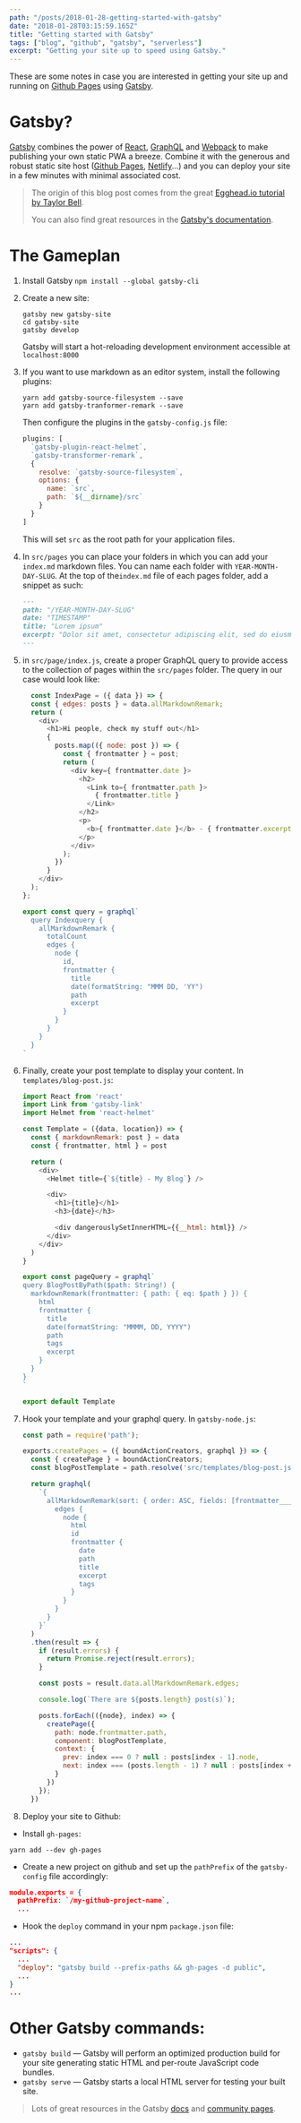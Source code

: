 ```yaml
---
path: "/posts/2018-01-28-getting-started-with-gatsby"
date: "2018-01-28T03:15:59.165Z"
title: "Getting started with Gatsby"
tags: ["blog", "github", "gatsby", "serverless"]
excerpt: "Getting your site up to speed using Gatsby."
---
```


These are some notes in case you are interested in getting your site up and running on [Github Pages](https://pages.github.com/) using [Gatsby](https://www.gatsbyjs.org/).

# Gatsby?

[Gatsby](https://www.gatsbyjs.org/) combines the power of [React](https://reactjs.org), [GraphQL](http://graphql.org/) and [Webpack](https://webpack.js.org/) to make publishing your own static PWA a breeze. Combine it with the generous and robust static site host ([Github Pages](https://pages.github.com/), [Netlify](https://www.netlify.com/)...) and you can deploy your site in a few minutes with minimal associated cost.

> The origin of this blog post comes from the great [Egghead.io tutorial by Taylor Bell](https://egghead.io/courses/build-a-blog-with-react-and-markdown-using-gatsby).
>
> You can also find great resources in the [Gatsby's documentation](https://www.gatsbyjs.org/docs/).


# The Gameplan

1. Install Gatsby `npm install --global gatsby-cli`

2. Create a new site:

    ```console
    gatsby new gatsby-site
    cd gatsby-site
    gatsby develop
    ```

    Gatsby will start a hot-reloading development environment accessible at `localhost:8000`

3. If you want to use markdown as an editor system, install the following plugins:

    ```console
    yarn add gatsby-source-filesystem --save
    yarn add gatsby-tranformer-remark --save
    ```

    Then configure the plugins in the `gatsby-config.js` file:

    ```javascript
    plugins: [
      `gatsby-plugin-react-helmet`,
      `gatsby-transformer-remark`,
      {
        resolve: `gatsby-source-filesystem`,
        options: {
          name: `src`,
          path: `${__dirname}/src`
        }
      }
    ]
    ```

    This will set `src` as the root path for your application files. 

4. In `src/pages` you can place your folders in which you can add your `index.md` markdown files. You can name each folder with `YEAR-MONTH-DAY-SLUG`. At the top of the`index.md` file of each pages folder, add a snippet as such:

    ```markdown
    ---
    path: "/YEAR-MONTH-DAY-SLUG"
    date: "TIMESTAMP"
    title: "Lorem ipsum"
    excerpt: "Dolor sit amet, consectetur adipiscing elit, sed do eiusmod tempor incididunt ut labore et dolore magna aliqua."
    ---
    ```

5. in `src/page/index.js`, create a proper GraphQL query to provide access to the collection of pages within the `src/pages` folder. The query in our case would look like:

    ```javascript
      const IndexPage = ({ data }) => {
      const { edges: posts } = data.allMarkdownRemark;
      return (
        <div>
          <h1>Hi people, check my stuff out</h1>
          { 
            posts.map(({ node: post }) => {
              const { frontmatter } = post;
              return (
                <div key={ frontmatter.date }>
                  <h2>
                    <Link to={ frontmatter.path }>
                      { frontmatter.title }
                    </Link>
                  </h2>
                  <p>
                    <b>{ frontmatter.date }</b> - { frontmatter.excerpt }
                  </p>
                </div>
              );
            })
          }
        </div>
      );
    };

    export const query = graphql`
      query Indexquery {
        allMarkdownRemark {
          totalCount
          edges {
            node {
              id,
              frontmatter {
                title
                date(formatString: "MMM DD, 'YY")
                path
                excerpt
              }
            }
          }
        }
      }
    `
    ```

6. Finally, create your post template to display your content. In `templates/blog-post.js`:

    ```javascript
    import React from 'react'
    import Link from 'gatsby-link'
    import Helmet from 'react-helmet'

    const Template = ({data, location}) => {
      const { markdownRemark: post } = data
      const { frontmatter, html } = post
    
      return (
        <div>
          <Helmet title={`${title} - My Blog`} />

          <div>
            <h1>{title}</h1>
            <h3>{date}</h3>

            <div dangerouslySetInnerHTML={{__html: html}} />
          </div>
        </div>
      )
    }

    export const pageQuery = graphql`
    query BlogPostByPath($path: String!) {
      markdownRemark(frontmatter: { path: { eq: $path } }) {
        html 
        frontmatter {
          title
          date(formatString: "MMMM, DD, YYYY")
          path
          tags
          excerpt
        }
      }
    }
    `

    export default Template
    ```

7. Hook your template and your graphql query. In `gatsby-node.js`:
    ```javascript
    const path = require('path');

    exports.createPages = ({ boundActionCreators, graphql }) => {
      const { createPage } = boundActionCreators;
      const blogPostTemplate = path.resolve('src/templates/blog-post.js');

      return graphql(
        `{
          allMarkdownRemark(sort: { order: ASC, fields: [frontmatter___date] }) {
            edges {
              node {
                html
                id
                frontmatter {
                  date
                  path
                  title
                  excerpt
                  tags
                }
              }
            }
          }
        }`
      )
      .then(result => {
        if (result.errors) {
          return Promise.reject(result.errors);
        }

        const posts = result.data.allMarkdownRemark.edges;

        console.log(`There are ${posts.length} post(s)`);

        posts.forEach(({node}, index) => {
          createPage({
            path: node.frontmatter.path,
            component: blogPostTemplate,
            context: {
              prev: index === 0 ? null : posts[index - 1].node,
              next: index === (posts.length - 1) ? null : posts[index + 1].node
            }
          })
        });
      })
      ```

8. Deploy your site to Github:
  * Install `gh-pages`: 
  ```console
  yarn add --dev gh-pages
  ```
  * Create a new project on github and set up the `pathPrefix` of the `gatsby-config` file accordingly:
  ```json
  module.exports = {
    pathPrefix: `/my-github-project-name`,
    ...
  ```
  * Hook the `deploy` command in your npm `package.json` file:
  ```json
  ...
  "scripts": {
    ...
    "deploy": "gatsby build --prefix-paths && gh-pages -d public",
    ...
  }
  ...
  ```


# Other Gatsby commands:
  * `gatsby build` — Gatsby will perform an optimized production build for your site generating static HTML and per-route JavaScript code bundles.
  * `gatsby serve` — Gatsby starts a local HTML server for testing your built site.

> Lots of great resources in the Gatsby [docs](https://www.gatsbyjs.org/docs) and [community pages](https://www.gatsbyjs.org/docs/awesome-gatsby/).

